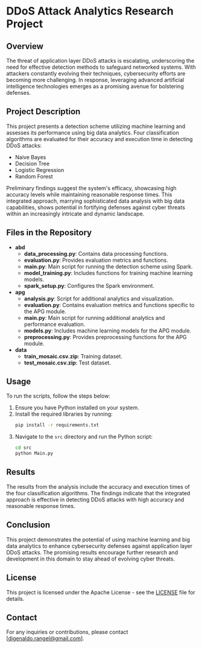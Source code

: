 # DDoS Attack Analytics Research Project

## Overview
The threat of application layer DDoS attacks is escalating, underscoring the need for effective detection methods to safeguard networked systems. With attackers constantly evolving their techniques, cybersecurity efforts are becoming more challenging. In response, leveraging advanced artificial intelligence technologies emerges as a promising avenue for bolstering defenses.

## Project Description
This project presents a detection scheme utilizing machine learning and assesses its performance using big data analytics. Four classification algorithms are evaluated for their accuracy and execution time in detecting DDoS attacks:

- Naive Bayes
- Decision Tree
- Logistic Regression
- Random Forest

Preliminary findings suggest the system's efficacy, showcasing high accuracy levels while maintaining reasonable response times. This integrated approach, marrying sophisticated data analysis with big data capabilities, shows potential in fortifying defenses against cyber threats within an increasingly intricate and dynamic landscape.

## Files in the Repository
- **abd**
  - **data_processing.py**: Contains data processing functions.
  - **evaluation.py**: Provides evaluation metrics and functions.
  - **main.py**: Main script for running the detection scheme using Spark.
  - **model_training.py**: Includes functions for training machine learning models.
  - **spark_setup.py**: Configures the Spark environment.
- **apg**
  - **analysis.py**: Script for additional analytics and visualization.
  - **evaluation.py**: Contains evaluation metrics and functions specific to the APG module.
  - **main.py**: Main script for running additional analytics and performance evaluation.
  - **models.py**: Includes machine learning models for the APG module.
  - **preprocessing.py**: Provides preprocessing functions for the APG module.
- **data**
  - **train_mosaic.csv.zip**: Training dataset.
  - **test_mosaic.csv.zip**: Test dataset.

## Usage
To run the scripts, follow the steps below:

1. Ensure you have Python installed on your system.
2. Install the required libraries by running:
   ```bash
   pip install -r requirements.txt
   ```
3. Navigate to the `src` directory and run the Python script:
   ```bash
   cd src
   python Main.py
   ```

## Results
The results from the analysis include the accuracy and execution times of the four classification algorithms. The findings indicate that the integrated approach is effective in detecting DDoS attacks with high accuracy and reasonable response times.

## Conclusion
This project demonstrates the potential of using machine learning and big data analytics to enhance cybersecurity defenses against application layer DDoS attacks. The promising results encourage further research and development in this domain to stay ahead of evolving cyber threats.

## License
This project is licensed under the Apache License - see the [LICENSE](LICENSE) file for details.

## Contact
For any inquiries or contributions, please contact [digenaldo.rangel@gmail.com].